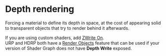 # Depth rendering
Forcing a material to define its depth in space, at the cost of appearing solid to transparent objects that try to render behind it afterwards.  

If you are using custom shaders, add [ZWrite On](https://docs.unity3d.com/Manual/SL-ZWrite.html).  
URP and HDRP both have a [Render Objects](https://docs.unity3d.com/Manual/urp/renderer-features/renderer-feature-render-objects.html) feature that can be used if your version of Shader Graph does not have **Depth Write** exposed.  
